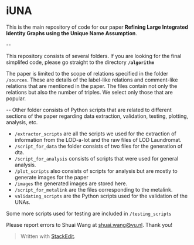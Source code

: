 # iUNA

This is the main repository of code for our paper
**Refining Large Integrated Identity Graphs using the Unique Name Assumption**.

--

This repository consists of several folders. If you are looking for the final simplifed code, please go straight to the directory **`/algorithm`**

The paper is limited to the scope of relations specified in the folder `/sources`. These are details of the label-like relations and comment-like relations that are mentioned in the paper. The files contain not only the relations but also the number of triples. We select only those that are popular. 

--
Other folder consists of Python scripts that are related to different sections of the paper regarding data extraction, validation, testing, plotting, analysis, etc. 

- `/extractor_scripts` are all the scripts we used for the extraction of information from the LOD-a-lot and the raw files of LOD Laundromat.
- `/script_for_data` the folder consists of two files for the generation of dta. 
- `/script_for_analysis` consists of scripts that were used for general analysis. 
- `/plot_scripts` also consists of scripts for analysis but are mostly to generate images for the paper
- `/images` the generated images are stored here. 
- `/script_for_metalink` are the files corresponding to the metalink. 
- `validating_scripts` are the Python scripts used for the validation of the UNAs. 

Some more scripts used for testing are included in `/testing_scripts`

Please report errors to Shuai Wang at shuai.wang@vu.nl. Thank you!

> Written with [StackEdit](https://stackedit.io/).
